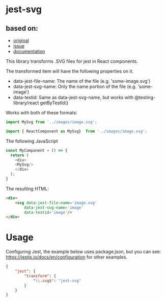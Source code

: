 # jest-svg

## based on:
* [original](https://github.com/half-halt/svg-jest)
* [issue](https://github.com/half-halt/svg-jest/issues/7#issue-1421584058)
* [documentation](https://jestjs.io/docs/code-transformation)

This library transforms .SVG files for jest in React components.

The transformed item will have the following properties on it.
* data-jest-file-name: The name of the file (e.g. 'some-image.svg')
* data-jest-svg-name: Only the name portion of the file (e.g. 'some-image')
* data-testid: Same as data-jest-svg-name, but works with @testing-library/react getByTestId()

Works with both of these formats:

```js
import MySvg from '../images/image.svg';

import { ReactComponent as MySvg}  from '../images/image.svg';
```

The following JavaScript 
```js
const MyComponent = () => {
  return (
    <div>
	<MySvg/>
    </div>
  );
}
```

The resulting HTML:

```html
<div>
    <svg data-jest-file-name='image.svg' 
        data-jest-svg-name='image'
        data-testid='image'/>
</div>
```

# Usage
Configuring Jest, the example below uses package.json, but you can see: https://jestjs.io/docs/en/configuration for other examples.

```json
{
    "jest": {
        "transform": {
            "\\.svg$": "jest-svg"
        }
    }
}
```

